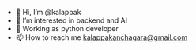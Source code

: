 - 👋 Hi, I’m @kalappak
- 👀 I’m interested in backend and AI
- 💞️ Working as python developer
- 📫 How to reach me kalappakanchagara@gmail.com

<!---
kalappak/kalappak is a ✨ special ✨ repository because its `README.md` (this file) appears on your GitHub profile.
You can click the Preview link to take a look at your changes.
--->
